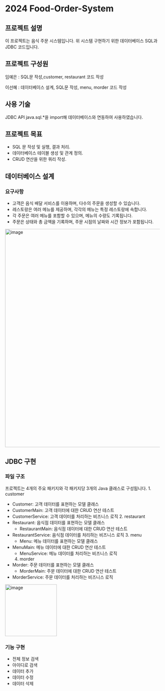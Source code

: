 # 2024 Food-Order-System

## 프로젝트 설명
이 프로젝트는 음식 주문 시스템입니다. 위 시스템 구현하기 위한 데이터베이스 SQL과 JDBC 코드입니다.

## 프로젝트 구성원

임예은 : SQL문 작성,customer, restaurant 코드 작성

이선혜 : 데이터베이스 설계, SQL문 작성, menu, morder 코드 작성

## 사용 기술
JDBC API java.sql.*을 import해 데이터베이스와 연동하여 사용하였습니다.

## 프로젝트 목표
- SQL 문 작성 및 실행, 결과 처리.
- 데이터베이스 테이블 생성 및 관계 정의.
- CRUD 연산을 위한 쿼리 작성.

## 데이터베이스 설계
### 요구사항
- 고객은 음식 배달 서비스를 이용하며, 다수의 주문을 생성할 수 있습니다.
- 레스토랑은 여러 메뉴를 제공하며, 각각의 메뉴는 특정 레스토랑에 속합니다.
- 각 주문은 여러 메뉴를 포함할 수 있으며, 메뉴의 수량도 기록됩니다.
- 주문은 상태와 총 금액을 기록하며, 주문 시점의 날짜와 시간 정보가 포함됩니다.
<img width="708" alt="image" src="https://github.com/user-attachments/assets/5c05123d-0fad-4055-924a-b618c30d14e2" />

## JDBC 구현
### 파일 구조
프로젝트는 4개의 주요 패키지와 각 패키지당 3개의 Java 클래스로 구성됩니다.
	1.	customer
  - Customer: 고객 데이터를 표현하는 모델 클래스
  - CustomerMain: 고객 데이터에 대한 CRUD 연산 테스트
  - CustomerService: 고객 데이터를 처리하는 비즈니스 로직
	2.	restaurant
  - Restaurant: 음식점 데이터를 표현하는 모델 클래스
	- RestaurantMain: 음식점 데이터에 대한 CRUD 연산 테스트
  - RestaurantService: 음식점 데이터를 처리하는 비즈니스 로직
	3.	menu
	- Menu: 메뉴 데이터를 표현하는 모델 클래스
  - MenuMain: 메뉴 데이터에 대한 CRUD 연산 테스트
	- MenuService: 메뉴 데이터를 처리하는 비즈니스 로직
	4.	morder
  - Morder: 주문 데이터를 표현하는 모델 클래스
	- MorderMain: 주문 데이터에 대한 CRUD 연산 테스트
  - MorderService: 주문 데이터를 처리하는 비즈니스 로직
<img width="168" alt="image" src="https://github.com/user-attachments/assets/727f298d-d5e9-4af1-a6e1-78a2b10f8ada" />

### 기능 구현
- 전체 정보 검색
- 아이디로 검색
- 데이터 추가
- 데이터 수정
- 데이터 삭제

  
